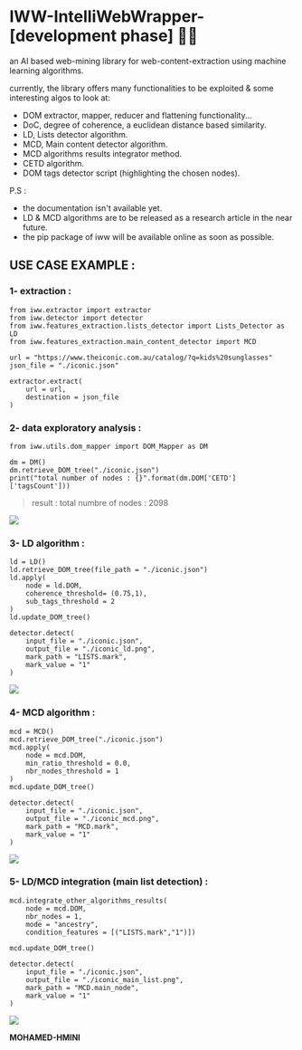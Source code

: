 # IWW-IntelliWebWrapper- [development phase] 🖖🐼

an AI based web-mining library for web-content-extraction using machine learning algorithms.

currently, the library offers many functionalities to be exploited & some interesting algos to look at:

  - DOM extractor, mapper, reducer and flattening functionality...
  - DoC, degree of coherence, a euclidean distance based similarity.
  - LD, Lists detector algorithm.
  - MCD, Main content detector algorithm.
  - MCD algorithms results integrator method.
  - CETD algorithm.
  - DOM tags detector script (highlighting the chosen nodes).

P.S : 
   - the documentation isn't available yet.
   - LD & MCD algorithms are to be released as a research article in the near future.
   - the pip package of iww will be available online as soon as possible.

## USE CASE EXAMPLE :

### 1- extraction :

```
from iww.extractor import extractor
from iww.detector import detector
from iww.features_extraction.lists_detector import Lists_Detector as LD
from iww.features_extraction.main_content_detector import MCD
```

```
url = "https://www.theiconic.com.au/catalog/?q=kids%20sunglasses"
json_file = "./iconic.json"

extractor.extract(
    url = url, 
    destination = json_file
)
```

### 2- data exploratory analysis :

```
from iww.utils.dom_mapper import DOM_Mapper as DM

dm = DM()
dm.retrieve_DOM_tree("./iconic.json")
print("total number of nodes : {}".format(dm.DOM['CETD']['tagsCount']))
```
> result : total numbre of nodes : 2098

![](/test/webpage.PNG)


### 3- LD algorithm :

```
ld = LD()
ld.retrieve_DOM_tree(file_path = "./iconic.json")
ld.apply(
    node = ld.DOM, 
    coherence_threshold= (0.75,1), 
    sub_tags_threshold = 2
)
ld.update_DOM_tree()
```

```
detector.detect(
    input_file = "./iconic.json", 
    output_file = "./iconic_ld.png",
    mark_path = "LISTS.mark", 
    mark_value = "1"
)
```

![](/test/ld.png)

### 4- MCD algorithm :

```
mcd = MCD()
mcd.retrieve_DOM_tree("./iconic.json")
mcd.apply(
    node = mcd.DOM, 
    min_ratio_threshold = 0.0, 
    nbr_nodes_threshold = 1
)
mcd.update_DOM_tree()
```

```
detector.detect(
    input_file = "./iconic.json", 
    output_file = "./iconic_mcd.png",
    mark_path = "MCD.mark", 
    mark_value = "1"
)
```

![](/test/mcd.png)

### 5- LD/MCD integration (main list detection) :

```
mcd.integrate_other_algorithms_results(
    node = mcd.DOM, 
    nbr_nodes = 1,
    mode = "ancestry", 
    condition_features = [("LISTS.mark","1")])

mcd.update_DOM_tree()
```

```
detector.detect(
    input_file = "./iconic.json", 
    output_file = "./iconic_main_list.png",
    mark_path = "MCD.main_node", 
    mark_value = "1"
)
```

![](/test/main_list.png)


**MOHAMED-HMINI**
